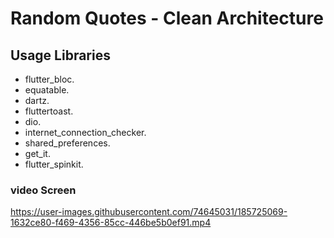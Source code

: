 # Random Quotes - Clean Architecture 

## Usage Libraries
 - flutter_bloc.
 - equatable.
 - dartz.
 - fluttertoast.
 - dio.
 - internet_connection_checker.
 - shared_preferences.
 - get_it.
 - flutter_spinkit.

### video Screen
https://user-images.githubusercontent.com/74645031/185725069-1632ce80-f469-4356-85cc-446be5b0ef91.mp4
